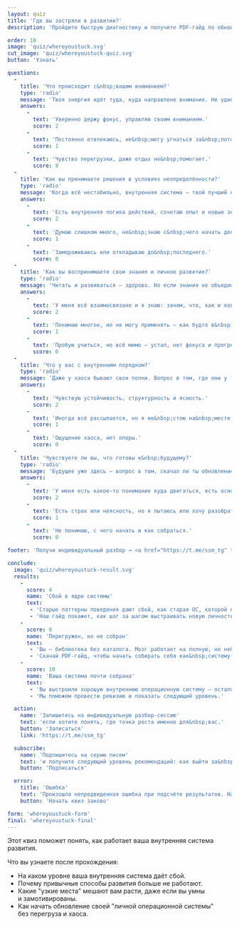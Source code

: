 ```yaml
---
layout: quiz
title: 'Где вы застряли в развитии?'
description: 'Пройдите быструю диагностику и получите PDF-гайд по обновлению вашей личной системы.'

order: 10
image: 'quiz/whereyoustuck.svg'
cut_image: 'quiz/whereyoustuck-quiz.svg'
button: 'Узнать'

questions:
  -
    title: 'Что происходит с&nbsp;вашим вниманием?'
    type: 'radio'
    message: 'Твоя энергия идёт туда, куда направлено внимание. Не удивительно, что ты устаёшь, если она рассеивается как Wi-Fi на десять устройств.'
    answers:
      -
        text: 'Уверенно держу фокус, управляю своим вниманием.'
        score: 2
      -
        text: 'Постоянно отвлекаюсь, не&nbsp;могу угнаться за&nbsp;потоком.'
        score: 1
      -
        text: 'Чувство перегрузки, даже отдых не&nbsp;помогает.'
        score: 0
  -
    title: 'Как вы принимаете решения в условиях неопределённости?'
    type: 'radio'
    message: 'Когда всё нестабильно, внутренняя система — твой лучший компас. Но если он сбоит, легко заплутать даже в собственных мыслях.'
    answers:
      -
        text: 'Есть внутренняя логика действий, сочетаю опыт и новые знания.'
        score: 2
      -
        text: 'Думаю слишком много, не&nbsp;знаю с&nbsp;чего начать делать.'
        score: 1
      -
        text: 'Замораживаюсь или откладываю до&nbsp;последнего.'
        score: 0
  -
    title: 'Как вы воспринимаете свои знания и личное развитие?'
    type: 'radio'
    message: 'Читать и развиваться — здорово. Но если знания не объединяются в систему, они начинают спорить друг с другом — и побеждает прокрастинация.'
    answers:
      -
        text: 'У меня всё взаимосвязано и я знаю: зачем, что, как и когда изучать.'
        score: 2
      -
        text: 'Понимаю многое, но не могу применять — как будто в&nbsp;голове энциклопедия без&nbsp;карты.'
        score: 1
      -
        text: 'Пробую учиться, но всё мимо — устал, нет фокуса и прогресса.'
        score: 0
  -
    title: 'Что у вас с внутренним порядком?'
    type: 'radio'
    message: 'Даже у хаоса бывают свои полки. Вопрос в том, где они у тебя: в голове, в Notion или пока только в мечтах?'
    answers:
      -
        text: 'Чувствую устойчивость, структурность и ясность.'
        score: 2
      -
        text: 'Иногда всё рассыпается, но я не&nbsp;стою на&nbsp;месте.'
        score: 1
      -
        text: 'Ощущение хаоса, нет опоры.'
        score: 0
  -
    title: 'Чувствуете ли вы, что готовы к&nbsp;будущему?'
    type: 'radio'
    message: 'Будущее уже здесь — вопрос в том, скачал ли ты обновление. Нет стратегии? Придётся жить на автосохранении.'
    answers:
      -
        text: 'У меня есть какое-то понимание куда двигаться, есть основа для внутренней стратегия и я&nbsp;понимаю важность использования ИИ.'
        score: 2
      -
        text: 'Есть страх или неясность, но я пытаюсь или хочу разобраться.'
        score: 1
      -
        text: 'Не понимаю, с чего начать и как собраться.'
        score: 0

footer: 'Получи индивидуальный разбор → <a href="https://t.me/ssm_tg" target="_blank">напиши в Телеграм</a>'

conclude:
  image: 'quiz/whereyoustuck-result.svg'
  results:
    -
      score: 4
      name: 'Сбой в ядре системы'
      text:
       - 'Старые паттерны поведения дают сбой, как старая ОС, которой не&nbsp;хватает обновлений. Вы не лентяй — вы человек без&nbsp;стабильной архитектуры. И это не&nbsp;про&nbsp;лень. Это про необходимость в&nbsp;новом мышлении.'
       - 'Наш гайд покажет, как шаг за шагом выстраивать новую личность в&nbsp;условиях нестабильности.'
    -
      score: 8
      name: 'Перегружен, но не собран'
      text:
       - 'Вы — библиотека без каталога. Мозг работает на полную, но не&nbsp;даёт результата. Пора превратить знания в&nbsp;структуру.'
       - 'Скачай PDF-гайд, чтобы начать собирать себя как&nbsp;систему.'
    -
      score: 10
      name: 'Ваша система почти собрана'
      text:
       - 'Вы выстроили хорошую внутреннюю операционную систему — осталось только ее донастроить: усилить гибкость, стратегичность, синхронизировать ментальные слои и встроить ИИ как&nbsp;союзника.'
       - 'Мы поможем провести ревизию и показать следующий уровень.'

  action:
    name: 'Запишитесь на индивидуальную разбор-сессию'
    text: 'если хотите понять, где точка роста именно для&nbsp;вас.'
    button: 'Записаться'
    link: 'https://t.me/ssm_tg'

  subscribe:
    name: 'Подпишитесь на серию писем'
    text: 'и получите следующий уровень рекомендаций: как выйти за&nbsp;пределы текущего "я" и построить систему, которая будет работать на&nbsp;вас даже в&nbsp;условиях перегруза.'
    button: 'Подписаться'

  error:
    title: 'Ошибка'
    text: 'Произошла непредвиденная ошибка при подсчёте результатов. Начните квиз заново или напишите нам на <a href="mailto:support@system-school.ru">support@system-school.ru</a>.'
    button: 'Начать квиз заново'

form: 'whereyoustuck-form'
final: 'whereyoustuck-final'
---
```


Этот квиз поможет понять, как работает ваша внутренняя система развития.

Что вы узнаете после прохождения:

* На каком уровне ваша внутренняя система даёт сбой.
* Почему привычные способы развития больше не работают.
* Какие "узкие места" мешают вам расти, даже если вы умны и замотивированы.
* Как начать обновление своей "личной операционной системы" без перегруза и хаоса.
